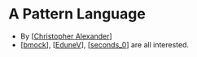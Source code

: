 # A Pattern Language

- By [[Christopher Alexander]]
- [[bmock]], [[EduneV]], [[seconds_0]] are all interested.

[//begin]: # "Autogenerated link references for markdown compatibility"
[Christopher Alexander]: christopher-alexander "Christopher Alexander"
[bmock]: bmock "bmock"
[EduneV]: edunev "EduneV"
[seconds_0]: seconds_0 "Seconds_0"
[//end]: # "Autogenerated link references"